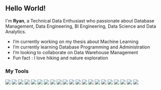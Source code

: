 ## Hello World!

I'm __Ryan__, a Technical Data Enthusiast who passionate about Database Management, Data Engineering, BI Engineering, Data Science and Data Analytics.
 - I’m currently working on my thesis about Machine Learning
 - I’m currently learning Database Programming and Administration
 - I’m looking to collaborate on Data Warehouse Management
 - Fun fact : I love hiking and nature exploration

### My Tools

![](https://img.shields.io/badge/mysql-4479A1?style=for-the-badge&logo=mysql&logoColor=white)
![](https://img.shields.io/badge/postgresql-4169E1?style=for-the-badge&logo=postgresql&logoColor=white)
![](https://img.shields.io/badge/Python-FFD43B?style=for-the-badge&logo=python&logoColor=blue)
![](https://img.shields.io/badge/Pandas-2C2D72?style=for-the-badge&logo=pandas&logoColor=white)
![](https://img.shields.io/badge/Numpy-777BB4?style=for-the-badge&logo=numpy&logoColor=white)
![](https://img.shields.io/badge/SciPy-654FF0?style=for-the-badge&logo=SciPy&logoColor=white)
![](https://img.shields.io/badge/scikit_learn-F7931E?style=for-the-badge&logo=scikit-learn&logoColor=white)
![](https://img.shields.io/badge/TensorFlow-FF6F00?style=for-the-badge&logo=tensorflow&logoColor=white)
![](https://img.shields.io/badge/Keras-D00000?style=for-the-badge&logo=Keras&logoColor=white)
![](https://img.shields.io/badge/PyTorch-EE4C2C?style=for-the-badge&logo=PyTorch&logoColor=white)
![](https://img.shields.io/badge/r-276DC3?style=for-the-badge&logo=r&logoColor=white)
![](https://img.shields.io/badge/google_colab-F9AB00?style=for-the-badge&logo=googlecolab&logoColor=white)
![](https://img.shields.io/badge/tableau-E97627?style=for-the-badge&logo=tableau&logoColor=white)
![](https://img.shields.io/badge/looker-4285F4?style=for-the-badge&logo=looker&logoColor=white)
![](https://img.shields.io/badge/bigquery-669DF6?style=for-the-badge&logo=googlebigquery&logoColor=white)
![](https://img.shields.io/badge/google_cloud-4285F4?style=for-the-badge&logo=googlecloud&logoColor=white)
![](https://img.shields.io/badge/aws_cloud-232F3E?style=for-the-badge&logo=amazonaws&logoColor=white)
![](https://img.shields.io/badge/elasticsearch-005571?style=for-the-badge&logo=elasticsearch&logoColor=white)
![](https://img.shields.io/badge/gnu_bash-4EAA25?style=for-the-badge&logo=gnubash&logoColor=white)
![](https://img.shields.io/badge/linux-FCC624?style=for-the-badge&logo=linux&logoColor=white)
![](https://img.shields.io/badge/kaggle-20BEFF?style=for-the-badge&logo=kaggle&logoColor=white)
